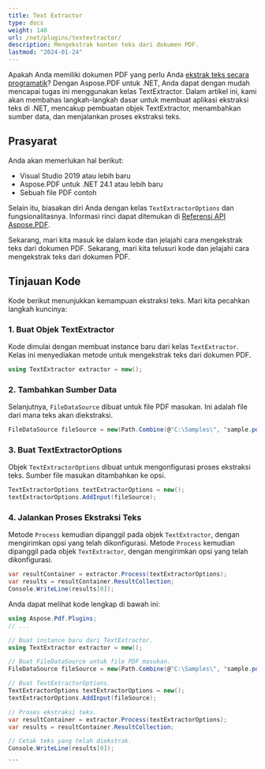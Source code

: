 ```yaml
---
title: Text Extractor
type: docs
weight: 140
url: /net/plugins/textextractor/
description: Mengekstrak konten teks dari dokumen PDF.
lastmod: "2024-01-24"
---
```


Apakah Anda memiliki dokumen PDF yang perlu Anda [ekstrak teks secara programatik](https://products.aspose.org/pdf/net/text-extractor/)? Dengan Aspose.PDF untuk .NET, Anda dapat dengan mudah mencapai tugas ini menggunakan kelas TextExtractor. Dalam artikel ini, kami akan membahas langkah-langkah dasar untuk membuat aplikasi ekstraksi teks di .NET, mencakup pembuatan objek TextExtractor, menambahkan sumber data, dan menjalankan proses ekstraksi teks.

## Prasyarat

Anda akan memerlukan hal berikut:

* Visual Studio 2019 atau lebih baru
* Aspose.PDF untuk .NET 24.1 atau lebih baru
* Sebuah file PDF contoh

Selain itu, biasakan diri Anda dengan kelas `TextExtractorOptions` dan fungsionalitasnya. Informasi rinci dapat ditemukan di [Referensi API Aspose.PDF](https://reference.aspose.com/pdf/net/aspose.pdf/TextExtractorOptions/).

Sekarang, mari kita masuk ke dalam kode dan jelajahi cara mengekstrak teks dari dokumen PDF.
Sekarang, mari kita telusuri kode dan jelajahi cara mengekstrak teks dari dokumen PDF.

## Tinjauan Kode

Kode berikut menunjukkan kemampuan ekstraksi teks. Mari kita pecahkan langkah kuncinya:

### 1. Buat Objek TextExtractor

Kode dimulai dengan membuat instance baru dari kelas `TextExtractor`. Kelas ini menyediakan metode untuk mengekstrak teks dari dokumen PDF.

```csharp
using TextExtractor extractor = new();
```

### 2. Tambahkan Sumber Data

Selanjutnya, `FileDataSource` dibuat untuk file PDF masukan. Ini adalah file dari mana teks akan diekstraksi.

```csharp
FileDataSource fileSource = new(Path.Combine(@"C:\Samples\", "sample.pdf"));
```

### 3. Buat TextExtractorOptions

Objek `TextExtractorOptions` dibuat untuk mengonfigurasi proses ekstraksi teks. Sumber file masukan ditambahkan ke opsi.

```csharp
TextExtractorOptions textExtractorOptions = new();
textExtractorOptions.AddInput(fileSource);
```

### 4. Jalankan Proses Ekstraksi Teks

Metode `Process` kemudian dipanggil pada objek `TextExtractor`, dengan mengirimkan opsi yang telah dikonfigurasi.
Metode `Process` kemudian dipanggil pada objek `TextExtractor`, dengan mengirimkan opsi yang telah dikonfigurasi.

```csharp
var resultContainer = extractor.Process(textExtractorOptions);
var results = resultContainer.ResultCollection;
Console.WriteLine(results[0]);
```

Anda dapat melihat kode lengkap di bawah ini:

``````cs
using Aspose.Pdf.Plugins;
// ...

// Buat instance baru dari TextExtractor.
using TextExtractor extractor = new();

// Buat FileDataSource untuk file PDF masukan.
FileDataSource fileSource = new(Path.Combine(@"C:\Samples\", "sample.pdf"));

// Buat TextExtractorOptions.
TextExtractorOptions textExtractorOptions = new();
textExtractorOptions.AddInput(fileSource);

// Proses ekstraksi teks.
var resultContainer = extractor.Process(textExtractorOptions);
var results = resultContainer.ResultCollection;

// Cetak teks yang telah diekstrak.
Console.WriteLine(results[0]);

```

